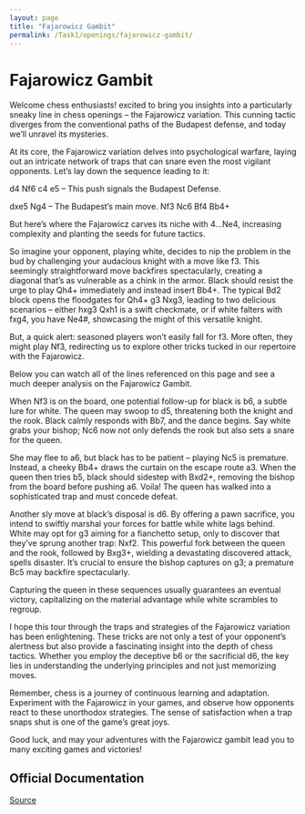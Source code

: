 ```yaml
---
layout: page
title: "Fajarowicz Gambit"
permalink: /Task1/openings/fajarowicz-gambit/
---
```

# Fajarowicz Gambit



Welcome chess enthusiasts! excited to bring you insights into a particularly sneaky line in chess openings – the Fajarowicz variation. This cunning tactic diverges from the conventional paths of the Budapest defense, and today we’ll unravel its mysteries.

At its core, the Fajarowicz variation delves into psychological warfare, laying out an intricate network of traps that can snare even the most vigilant opponents. Let’s lay down the sequence leading to it:


d4 Nf6
c4 e5 – This push signals the Budapest Defense.



dxe5 Ng4 – The Budapest’s main move.
Nf3 Nc6
Bf4 Bb4+


But here’s where the Fajarowicz carves its niche with 4...Ne4, increasing complexity and planting the seeds for future tactics.

So imagine your opponent, playing white, decides to nip the problem in the bud by challenging your audacious knight with a move like f3. This seemingly straightforward move backfires spectacularly, creating a diagonal that’s as vulnerable as a chink in the armor. Black should resist the urge to play Qh4+ immediately and instead insert Bb4+. The typical Bd2 block opens the floodgates for Qh4+ g3 Nxg3, leading to two delicious scenarios – either hxg3 Qxh1 is a swift checkmate, or if white falters with fxg4, you have Ne4#, showcasing the might of this versatile knight.

But, a quick alert: seasoned players won’t easily fall for f3. More often, they might play Nf3, redirecting us to explore other tricks tucked in our repertoire with the Fajarowicz.

Below you can watch all of the lines referenced on this page and see a much deeper analysis on the Fajarowicz Gambit.

When Nf3 is on the board, one potential follow-up for black is b6, a subtle lure for white. The queen may swoop to d5, threatening both the knight and the rook. Black calmly responds with Bb7, and the dance begins. Say white grabs your bishop; Nc6 now not only defends the rook but also sets a snare for the queen.

She may flee to a6, but black has to be patient – playing Nc5 is premature. Instead, a cheeky Bb4+ draws the curtain on the escape route a3. When the queen then tries b5, black should sidestep with Bxd2+, removing the bishop from the board before pushing a6. Voila! The queen has walked into a sophisticated trap and must concede defeat.

Another sly move at black’s disposal is d6. By offering a pawn sacrifice, you intend to swiftly marshal your forces for battle while white lags behind. White may opt for g3 aiming for a fianchetto setup, only to discover that they’ve sprung another trap: Nxf2. This powerful fork between the queen and the rook, followed by Bxg3+, wielding a devastating discovered attack, spells disaster. It’s crucial to ensure the bishop captures on g3; a premature Bc5 may backfire spectacularly.

Capturing the queen in these sequences usually guarantees an eventual victory, capitalizing on the material advantage while white scrambles to regroup.

I hope this tour through the traps and strategies of the Fajarowicz variation has been enlightening. These tricks are not only a test of your opponent’s alertness but also provide a fascinating insight into the depth of chess tactics. Whether you employ the deceptive b6 or the sacrificial d6, the key lies in understanding the underlying principles and not just memorizing moves.

Remember, chess is a journey of continuous learning and adaptation. Experiment with the Fajarowicz in your games, and observe how opponents react to these unorthodox strategies. The sense of satisfaction when a trap snaps shut is one of the game’s great joys.

Good luck, and may your adventures with the Fajarowicz gambit lead you to many exciting games and victories!


## Official Documentation
[Source](https://www.thechesswebsite.com/fajarowicz-gambit-chess-opening/)

